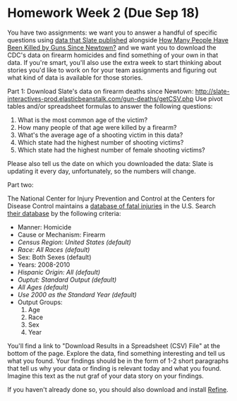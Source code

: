 # Homework Week 2 (Due Sep 18)

You have two assignments: we want you to answer a handful of specific questions using <a href="http://slate-interactives-prod.elasticbeanstalk.com/gun-deaths/getCSV.php">data that Slate published</a> alongside <a href="http://www.slate.com/articles/news_and_politics/crime/2012/12/gun_death_tally_every_american_gun_death_since_newtown_sandy_hook_shooting.html?wpisrc=newsletter_jcr%3Acontent">How Many People Have Been Killed by Guns Since Newtown?</a> and we want you to download the CDC's data on firearm homicides and find something of your own in that data. If you're smart, you'll also use the extra week to start thinking about stories you'd like to work on for your team assignments and figuring out what kind of data is available for those stories.
<!--more-->

Part 1: Download Slate's data on firearm deaths since Newtown: <a href="http://slate-interactives-prod.elasticbeanstalk.com/gun-deaths/getCSV.php">http://slate-interactives-prod.elasticbeanstalk.com/gun-deaths/getCSV.php</a> Use pivot tables and/or spreadsheet formulas to answer the following questions:
<ol>
	<li>What is the most common age of the victim?</li>
	<li>How many people of that age were killed by a firearm?</li>
	<li>What's the average age of a shooting victim in this data?</li>
	<li>Which state had the highest number of shooting victims?</li>
	<li>Which state had the highest number of female shooting victims?</li>
</ol>
Please also tell us the date on which you downloaded the data: Slate is updating it every day, unfortunately, so the numbers will change.

Part two:

The National Center for Injury Prevention and Control at the Centers for Disease Control maintains a <a href="http://webappa.cdc.gov/sasweb/ncipc/mortrate10_us.html">database of fatal injuries</a> in the U.S. Search <a href="http://webappa.cdc.gov/sasweb/ncipc/mortrate10_us.html">their database</a> by the following criteria:
<ul>
	<li>Manner: Homicide</li>
	<li>Cause or Mechanism: Firearm</li>
	<li><em>Census Region: United States (default)</em></li>
	<li><em>Race: All Races (default)</em></li>
	<li>Sex: Both Sexes (default)</li>
	<li>Years: 2008-2010</li>
	<li><em>Hispanic Origin: All (default)</em></li>
	<li><em>Ouptut: Standard Output (default)</em></li>
	<li><em>All Ages (default)</em></li>
	<li><em>Use 2000 as the Standard Year (default)</em></li>
	<li>Output Groups:
<ol>
	<li>Age</li>
	<li>Race</li>
	<li>Sex</li>
	<li>Year</li>
</ol>
</li>
</ul>
You'll find a link to "Download Results in a Spreadsheet (CSV) File" at the bottom of the page. Explore the data, find something interesting and tell us what you found. Your findings should be in the form of 1-2 short paragraphs that tell us why your data or finding is relevant today and what you found. Imagine this text as the nut graf of your data story on your findings.

If you haven't already done so, you should also download and install <a href="https://github.com/OpenRefine">Refine</a>.


